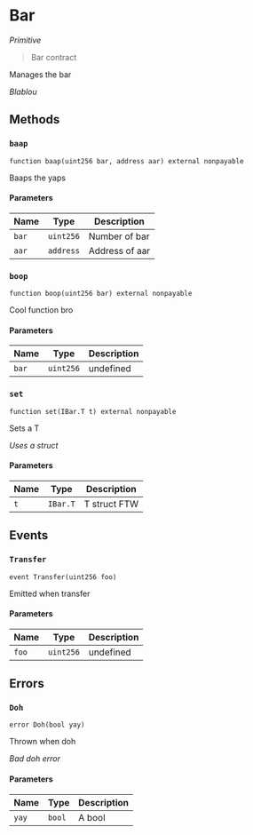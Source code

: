 # Bar

*Primitive*

> Bar contract

Manages the bar

*Blablou*

## Methods

### `baap`


```solidity
function baap(uint256 bar, address aar) external nonpayable
```

Baaps the yaps



#### Parameters

| Name | Type | Description |
|---|---|---|
| `bar` | `uint256` | Number of bar
| `aar` | `address` | Address of aar

### `boop`


```solidity
function boop(uint256 bar) external nonpayable
```

Cool function bro



#### Parameters

| Name | Type | Description |
|---|---|---|
| `bar` | `uint256` | undefined

### `set`


```solidity
function set(IBar.T t) external nonpayable
```

Sets a T

*Uses a struct*

#### Parameters

| Name | Type | Description |
|---|---|---|
| `t` | `IBar.T` | T struct FTW



## Events

### `Transfer`


```solidity
event Transfer(uint256 foo)
```

Emitted when transfer



#### Parameters

| Name | Type | Description |
|---|---|---|
| `foo`  | `uint256` | undefined |



## Errors

### `Doh`


```solidity
error Doh(bool yay)
```

Thrown when doh

*Bad doh error*

#### Parameters

| Name | Type | Description |
|---|---|---|
| `yay` | `bool` | A bool |


